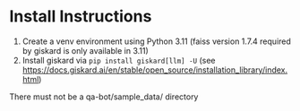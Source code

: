 # Install Instructions

1. Create a venv environment using Python 3.11 (faiss version 1.7.4 required by giskard is only available in 3.11)
1. Install giskard via `pip install giskard[llm] -U` (see https://docs.giskard.ai/en/stable/open_source/installation_library/index.html)

There must not be a qa-bot/sample_data/ directory
